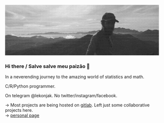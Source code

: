![mountaineering somewhere](img.jpg)
### Hi there / Salve salve meu paizão 👋

In a neverending journey to the amazing world of statistics and math.  

C/R/Python programmer.

On telegram @lekonjak. No twitter/instagram/facebook.

-> Most projects are being hosted on [gitlab](https://gitlab.com/lekonjak). Left just some collaborative projects here.   
-> [personal page](https://lkj.li)
